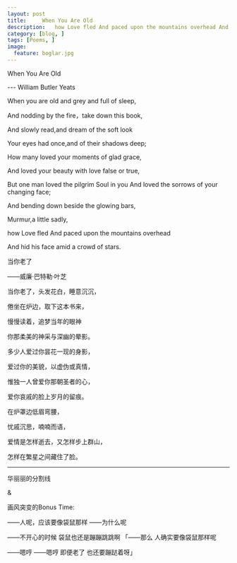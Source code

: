 ```yaml
---
layout: post  
title:     When You Are Old 
description:   how Love fled And paced upon the mountains overhead And hid his face amid a crowd of stars.   
category: [blog, ]  
tags: [Poems, ]  
image:
  feature: boglar.jpg
---
```


When You Are Old 

--- William Butler Yeats 


When you are old and grey and full of sleep, 

And nodding by the fire，take down this book, 

And slowly read,and dream of the soft look 

Your eyes had once,and of their shadows deep;

 
How many loved your moments of glad grace, 

And loved your beauty with love false or true, 

But one man loved the pilgrim Soul in you 
And loved the sorrows of your changing face; 

And bending down beside the glowing bars,
 
Murmur,a little sadly,

how Love fled And paced upon the mountains overhead 

And hid his face amid a crowd of stars. 


当你老了

——威廉·巴特勒·叶芝

当你老了，头发花白，睡意沉沉，

倦坐在炉边，取下这本书来，

慢慢读着，追梦当年的眼神

你那柔美的神采与深幽的晕影。

多少人爱过你昙花一现的身影，

爱过你的美貌，以虚伪或真情，

惟独一人曾爱你那朝圣者的心，

爱你哀戚的脸上岁月的留痕。

在炉罩边低眉弯腰，

忧戚沉思，喃喃而语，

爱情是怎样逝去，又怎样步上群山，

怎样在繁星之间藏住了脸。

***
华丽丽的分割线

&

画风突变的Bonus Time:

——人呢，应该要像袋鼠那样
——为什么呢

——不开心的时候 袋鼠也还是蹦蹦跳跳啊
「——那么 人确实要像袋鼠那样呢

——嗯哼
——嗯哼 即便老了 也还要蹦跶着呀」
